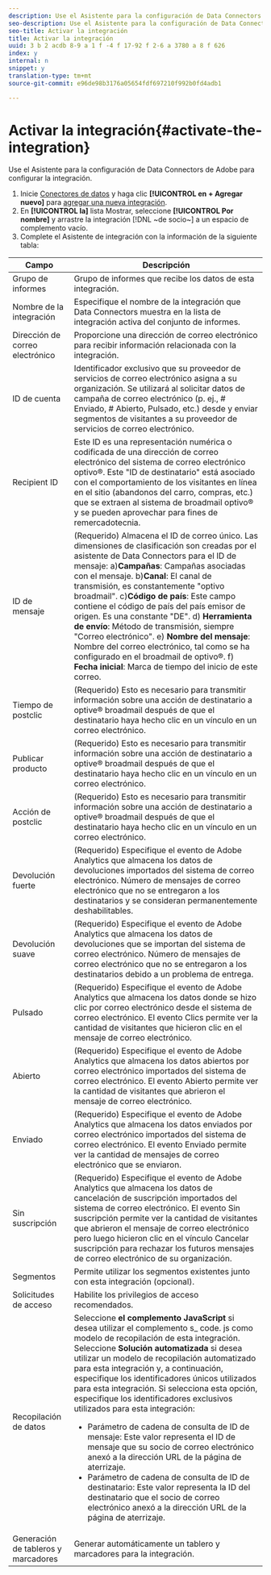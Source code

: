 ```yaml
---
description: Use el Asistente para la configuración de Data Connectors de Adobe para configurar la integración.
seo-description: Use el Asistente para la configuración de Data Connectors de Adobe para configurar la integración.
seo-title: Activar la integración
title: Activar la integración
uuid: 3 b 2 acdb 8-9 a 1 f -4 f 17-92 f 2-6 a 3780 a 8 f 626
index: y
internal: n
snippet: y
translation-type: tm+mt
source-git-commit: e96de98b3176a05654fdf697210f992b0fd4adb1

---
```



# Activar la integración{#activate-the-integration}

Use el Asistente para la configuración de Data Connectors de Adobe para configurar la integración.

1. Inicie [Conectores de datos](https://marketing.adobe.com/resources/help/en_US/genesis/c_overview.html) y haga clic **[!UICONTROL en + Agregar nuevo]** para [agregar una nueva integración](https://marketing.adobe.com/resources/help/en_US/genesis/t_add_integration.html).
1. En **[!UICONTROL la]** lista Mostrar, seleccione **[!UICONTROL Por nombre]** y arrastre la integración [!DNL ~de socio~] a un espacio de complemento vacío.
1. Complete el Asistente de integración con la información de la siguiente tabla:

| Campo | Descripción |
|--- |--- |
| Grupo de informes | Grupo de informes que recibe los datos de esta integración. |
| Nombre de la integración | Especifique el nombre de la integración que Data Connectors muestra en la lista de integración activa del conjunto de informes. |
| Dirección de correo electrónico | Proporcione una dirección de correo electrónico para recibir información relacionada con la integración. |
| ID de cuenta | Identificador exclusivo que su proveedor de servicios de correo electrónico asigna a su organización. Se utilizará al solicitar datos de campaña de correo electrónico (p. ej., # Enviado, # Abierto, Pulsado, etc.) desde y enviar segmentos de visitantes a su proveedor de servicios de correo electrónico. |
| Recipient ID | Este ID es una representación numérica o codificada de una dirección de correo electrónico del sistema de correo electrónico optivo®. Este "ID de destinatario" está asociado con el comportamiento de los visitantes en línea en el sitio (abandonos del carro, compras, etc.) que se extraen al sistema de broadmail optivo® y se pueden aprovechar para fines de remercadotecnia. |
| ID de mensaje | (Requerido) Almacena el ID de correo único. Las dimensiones de clasificación son creadas por el asistente de Data Connectors para el ID de mensaje: a)**Campañas**: Campañas asociadas con el mensaje. b)**Canal**: El canal de transmisión, es constantemente "optivo broadmail". c)**Código de país**: Este campo contiene el código de país del país emisor de origen. Es una constante "DE". d) **Herramienta de envío**: Método de transmisión, siempre "Correo electrónico". e) **Nombre del mensaje**: Nombre del correo electrónico, tal como se ha configurado en el broadmail de optivo®. f) **Fecha inicial**: Marca de tiempo del inicio de este correo. |
| Tiempo de postclic | (Requerido) Esto es necesario para transmitir información sobre una acción de destinatario a optive® broadmail después de que el destinatario haya hecho clic en un vínculo en un correo electrónico. |
| Publicar producto | (Requerido) Esto es necesario para transmitir información sobre una acción de destinatario a optive® broadmail después de que el destinatario haya hecho clic en un vínculo en un correo electrónico. |
| Acción de postclic | (Requerido) Esto es necesario para transmitir información sobre una acción de destinatario a optive® broadmail después de que el destinatario haya hecho clic en un vínculo en un correo electrónico. |
| Devolución fuerte | (Requerido) Especifique el evento de Adobe Analytics que almacena los datos de devoluciones importados del sistema de correo electrónico. Número de mensajes de correo electrónico que no se entregaron a los destinatarios y se consideran permanentemente deshabilitables. |
| Devolución suave | (Requerido) Especifique el evento de Adobe Analytics que almacena los datos de devoluciones que se importan del sistema de correo electrónico. Número de mensajes de correo electrónico que no se entregaron a los destinatarios debido a un problema de entrega. |
| Pulsado | (Requerido) Especifique el evento de Adobe Analytics que almacena los datos donde se hizo clic por correo electrónico desde el sistema de correo electrónico. El evento Clics permite ver la cantidad de visitantes que hicieron clic en el mensaje de correo electrónico. |
| Abierto | (Requerido) Especifique el evento de Adobe Analytics que almacena los datos abiertos por correo electrónico importados del sistema de correo electrónico. El evento Abierto permite ver la cantidad de visitantes que abrieron el mensaje de correo electrónico. |
| Enviado | (Requerido) Especifique el evento de Adobe Analytics que almacena los datos enviados por correo electrónico importados del sistema de correo electrónico. El evento Enviado permite ver la cantidad de mensajes de correo electrónico que se enviaron. |
| Sin suscripción | (Requerido) Especifique el evento de Adobe Analytics que almacena los datos de cancelación de suscripción importados del sistema de correo electrónico. El evento Sin suscripción permite ver la cantidad de visitantes que abrieron el mensaje de correo electrónico pero luego hicieron clic en el vínculo Cancelar suscripción para rechazar los futuros mensajes de correo electrónico de su organización. |
| Segmentos | Permite utilizar los segmentos existentes junto con esta integración (opcional). |
| Solicitudes de acceso | Habilite los privilegios de acceso recomendados. |
| Recopilación de datos | Seleccione **el complemento JavaScript** si desea utilizar el complemento s_ code. js como modelo de recopilación de esta integración. Seleccione **Solución automatizada** si desea utilizar un modelo de recopilación automatizado para esta integración y, a continuación, especifique los identificadores únicos utilizados para esta integración. Si selecciona esta opción, especifique los identificadores exclusivos utilizados para esta integración:<ul><li>Parámetro de cadena de consulta de ID de mensaje: Este valor representa el ID de mensaje que su socio de correo electrónico anexó a la dirección URL de la página de aterrizaje.</li><li>Parámetro de cadena de consulta de ID de destinatario: Este valor representa la ID del destinatario que el socio de correo electrónico anexó a la dirección URL de la página de aterrizaje.</li></ul> |
| Generación de tableros y marcadores | Generar automáticamente un tablero y marcadores para la integración. |